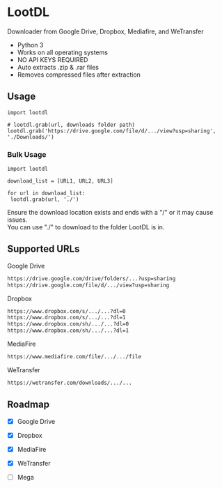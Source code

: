 # LootDL
Downloader from Google Drive, Dropbox, Mediafire, and WeTransfer
- Python 3 
- Works on all operating systems
- NO API KEYS REQUIRED
- Auto extracts .zip & .rar files
- Removes compressed files after extraction

## Usage
```python3
import lootdl

# lootdl.grab(url, downloads folder path)
lootdl.grab('https://drive.google.com/file/d/.../view?usp=sharing', './Downloads/')
```

### Bulk Usage
```python3
import lootdl

download_list = [URL1, URL2, URL3]

for url in download_list:
 lootdl.grab(url, './')
```
Ensure the download location exists and ends with a "/" or it may cause issues. <br/>
You can use "./" to download to the folder LootDL is in.

## Supported URLs

Google Drive
```txt
https://drive.google.com/drive/folders/...?usp=sharing
https://drive.google.com/file/d/.../view?usp=sharing
```
Dropbox
```txt
https://www.dropbox.com/s/.../...?dl=0
https://www.dropbox.com/s/.../...?dl=1
https://www.dropbox.com/sh/.../...?dl=0
https://www.dropbox.com/sh/.../...?dl=1
```
MediaFire
```txt
https://www.mediafire.com/file/.../.../file
```
WeTransfer
```txt
https://wetransfer.com/downloads/.../...
```


## Roadmap
- [X] Google Drive
- [X] Dropbox
- [X] MediaFire
- [X] WeTransfer
- [ ] Mega
 
